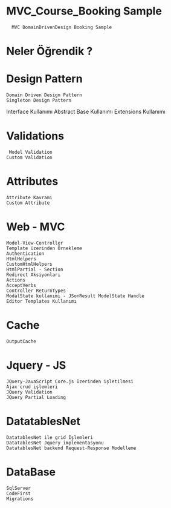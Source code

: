 # MVC_Course_Booking Sample
      
      MVC DomainDrivenDesign Booking Sample

# Neler Öğrendik ?

# Design Pattern 
    
    Domain Driven Design Pattern
    Singleton Design Pattern
    

Interface Kullanımı
Abstract Base Kullanımı
Extensions Kullanımı


# Validations
    
     Model Validation
    Custom Validation
    
# Attributes

    Attribute Kavramı
    Custom Attribute

# Web - MVC 
    
    Model-View-Controller
    Template üzerinden Örnekleme
    Authentication
    HtmlHelpers
    CustomHtmlHelpers
    HtmlPartial - Section
    Redirect Aksiyonları
    Actions
    AcceptVerbs
    Controller ReturnTypes
    ModalState kullanımı - JSonResult ModelState Handle
    Editor Templates Kullanımı
    
# Cache

    OutputCache
    
# Jquery - JS
    
    JQuery-JavaScript Core.js üzerinden işletilmesi
    Ajax crud işlemleri
    JQuery Validation
    JQuery Partial Loading

# DatatablesNet 

    DatatablesNet ile grid İşlemleri
    DatatablesNet Jquery implementasyonu
    DatatablesNet backend Request-Response Modelleme
   
# DataBase

    SqlServer
    CodeFirst
    Migrations
    




